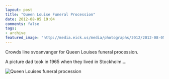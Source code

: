 ```yaml
---
layout: post
title: "Queen Louise Funeral Procession"
date: 2012-08-05 19:04
comments: false
tags:
- archive
featured_image: "http://media.eick.us/media/photographs/2012/2012-08-05/Queen-Louises-funeral-procession.jpg"
---
```

Crowds line svoanvanger for Queen Louises funeral procession.

A picture dad took in 1965 when they lived in Stockholm....

![Queen Louises funeral procession](http://media.eick.us/media/photographs/2012/2012-08-05/Queen-Louises-funeral-procession.jpg)


